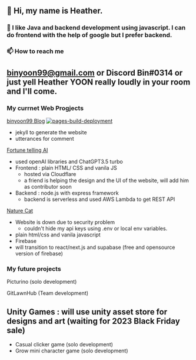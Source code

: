 ## 👋 Hi, my name is Heather.
### 👀 I like Java and backend development using javascript. I can do frontend with the help of google but I prefer backend. 

### 📫 How to reach me 
## binyoon99@gmail.com or Discord Bin#0314 or just yell Heather YOON really loudly in your room and I'll come.

### My currnet Web Progjects
[binyoon99 Blog](https://binyoon99.github.io/) [![pages-build-deployment](https://github.com/binyoon99/binyoon99.github.io/actions/workflows/pages/pages-build-deployment/badge.svg)](https://github.com/binyoon99/binyoon99.github.io/actions/workflows/pages/pages-build-deployment)
- jekyll to generate the website
- utterances for comment 

[Fortune telling AI](https://chatdodge-ko.pages.dev)

- used openAI libraries and ChatGPT3.5 turbo 
- Frontend : plain HTML/ CSS and vanila JS 
  - hosted via Cloudflare
  - a friend is helping the design and the UI of the website, will add him as contributor soon
- Backend : node.js with express framework 
  - backend is serverless and used AWS Lambda to get REST API


[Nature Cat](https://naturecat.ca/login.html)
- Website is down due to security problem
  - couldn't hide my api keys using .env or local env variables.
- plain html/css and vanila javascript 
- Firebase
- will transition to react/next.js and supabase (free and opensource version of firebase)

### My future projects
Picturino (solo development)

GitLawnHub (Team development)
 
## Unity Games : will use unity asset store for designs and art (waiting for 2023 Black Friday sale)
  - Casual clicker game (solo development)
  - Grow mini character game (solo development)


<!---
binyoon99/binyoon99 is a ✨ special ✨ repository because its `README.md` (this file) appears on your GitHub profile.
You can click the Preview link to take a look at your changes.
--->
